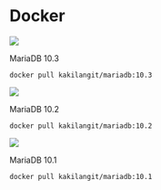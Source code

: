 Docker
======

[![](https://images.microbadger.com/badges/image/kakilangit/mariadb:10.3.svg)](http://microbadger.com/images/kakilangit/mariadb "Get your own image badge on microbadger.com")

MariaDB 10.3

    docker pull kakilangit/mariadb:10.3

[![](https://images.microbadger.com/badges/image/kakilangit/mariadb:10.2.svg)](http://microbadger.com/images/kakilangit/mariadb "Get your own image badge on microbadger.com")

MariaDB 10.2

    docker pull kakilangit/mariadb:10.2


[![](https://images.microbadger.com/badges/image/kakilangit/mariadb:10.1.svg)](http://microbadger.com/images/kakilangit/mariadb "Get your own image badge on microbadger.com")

MariaDB 10.1

    docker pull kakilangit/mariadb:10.1
